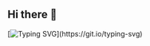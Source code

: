 ## Hi there 👋
[![Typing SVG](https://readme-typing-svg.demolab.com?font=Fira+Code&pause=1000&width=435&lines=Welcome+come+to+my+Github%2Clet's+explore+the+world+together.)](https://git.io/typing-svg)
<!--
**fornever-lw/fornever-lw** is a ✨ _special_ ✨ repository because its `README.md` (this file) appears on your GitHub profile.

Here are some ideas to get you started:

- 🔭 I’m currently working on ...
- 🌱 I’m currently learning ...
- 👯 I’m looking to collaborate on ...
- 🤔 I’m looking for help with ...
- 💬 Ask me about ...
- 📫 How to reach me: ...
- 😄 Pronouns: ...
- ⚡ Fun fact: ...
-->
